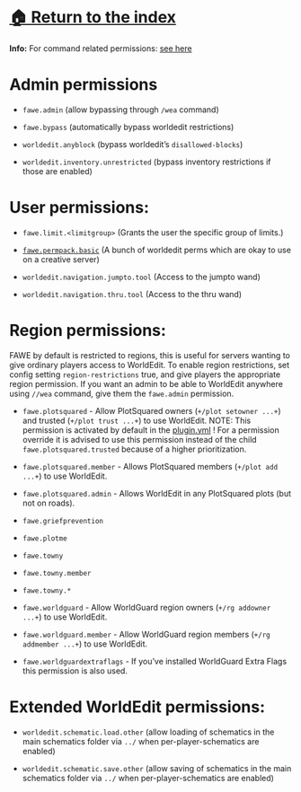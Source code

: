 # [🏠 Return to the index](#../README.adoc)

**Info:** For command related permissions: [see
here](#../basic-commands/main-commands-and-permissions.adoc)

# Admin permissions

-   `fawe.admin` (allow bypassing through `/wea` command)

-   `fawe.bypass` (automatically bypass worldedit restrictions)

-   `worldedit.anyblock` (bypass worldedit’s `disallowed-blocks`)

-   `worldedit.inventory.unrestricted` (bypass inventory restrictions if
    those are enabled)

# User permissions:

-   `fawe.limit.<limitgroup>` (Grants the user the specific group of
    limits.)

-   [`fawe.permpack.basic`](https://github.com/IntellectualSites/FastAsyncWorldEdit/blob/main/worldedit-bukkit/src/main/resources/plugin.yml#L31)
    (A bunch of worldedit perms which are okay to use on a creative
    server)

-   `worldedit.navigation.jumpto.tool` (Access to the jumpto wand)

-   `worldedit.navigation.thru.tool` (Access to the thru wand)

# Region permissions:

FAWE by default is restricted to regions, this is useful for servers
wanting to give ordinary players access to WorldEdit. To enable region
restrictions, set config setting `region-restrictions` true, and give
players the appropriate region permission. If you want an admin to be
able to WorldEdit anywhere using `//wea` command, give them the
`fawe.admin` permission.

-   `fawe.plotsquared` - Allow PlotSquared owners
    (`+/plot setowner ...+`) and trusted (`+/plot trust ...+`) to use
    WorldEdit. NOTE: This permission is activated by default in the
    [plugin.yml](https://github.com/IntellectualSites/FastAsyncWorldEdit/blob/e40a657faf993536133b2e1bbe771a5c96619bd7/worldedit-bukkit/src/main/resources/plugin.yml#L14-L17)
    ! For a permission override it is advised to use this permission
    instead of the child `fawe.plotsquared.trusted` because of a higher
    prioritization.

-   `fawe.plotsquared.member` - Allows PlotSquared members
    (`+/plot add ...+`) to use WorldEdit.

-   `fawe.plotsquared.admin` - Allows WorldEdit in any PlotSquared plots
    (but not on roads).

-   `fawe.griefprevention`

-   `fawe.plotme`

-   `fawe.towny`

-   `fawe.towny.member`

-   `fawe.towny.*`

-   `fawe.worldguard` - Allow WorldGuard region owners
    (`+/rg addowner ...+`) to use WorldEdit.

-   `fawe.worldguard.member` - Allow WorldGuard region members
    (`+/rg addmember ...+`) to use WorldEdit.

-   `fawe.worldguardextraflags` - If you’ve installed WorldGuard Extra
    Flags this permission is also used.

# Extended WorldEdit permissions:

-   `worldedit.schematic.load.other` (allow loading of schematics in the
    main schematics folder via `../` when per-player-schematics are
    enabled)

-   `worldedit.schematic.save.other` (allow saving of schematics in the
    main schematics folder via `../` when per-player-schematics are
    enabled)

